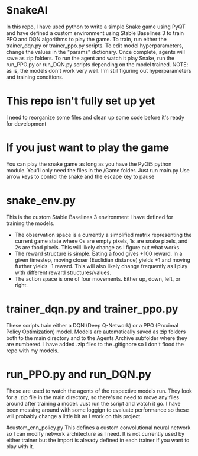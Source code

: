 # SnakeAI
In this repo, I have used python to write a simple Snake game using PyQT and have defined a custom environment using Stable Baselines 3 to train PPO and DQN algorithms to play the game. To train, run either the trainer_dqn.py or trainer_ppo.py scripts. To edit model hyperparameters, change the values in the "params" dictionary. Once complete, agents will save as zip folders. To run the agent and watch it play Snake, run the run_PPO.py or run_DQN.py scripts depending on the model trained.
NOTE: as is, the models don't work very well. I'm still figuring out hyperparameters and training conditions.

# This repo isn't fully set up yet
I need to reorganize some files and clean up some code before it's ready for development

# If you just want to play the game
You can play the snake game as long as you have the PyQt5 python module. You'll only need the files in the /Game folder. Just run main.py
Use arrow keys to control the snake and the escape key to pause

# snake_env.py
This is the custom Stable Baselines 3 environment I have defined for training the models.
- The observation space is a currently a simplified matrix representing the current game state where 0s are empty pixels, 1s are snake pixels, and 2s are food pixels. This will likely change as I figure out what works.
- The reward structure is simple. Eating a food gives +100 reward. In a given timestep, moving closer (Euclidian distance) yields +1 and moving further yields -1 reward. This will also likely change frequently as I play with different reward structures/values.
- The action space is one of four movements. Either up, down, left, or right.

# trainer_dqn.py and trainer_ppo.py
These scripts train either a DQN (Deep Q-Network) or a PPO (Proximal Policy Optimization) model. Models are automatically saved as zip folders both to the main directory and to the Agents Archive subfolder where they are numbered. I have added .zip files to the .gitignore so I don't flood the repo with my models.

# run_PPO.py and run_DQN.py
These are used to watch the agents of the respective models run. They look for a .zip file in the main directory, so there's no need to move any files around after training a model. Just run the script and watch it go. I have been messing around with some loggign to evaluate performance so these will probably change a little bit as I work on this project.

#custom_cnn_policy.py
This defines a custom convolutional neural network so I can modify network architecture as I need. It is not currently used by either trainer but the import is already defined in each trainer if you want to play with it.
